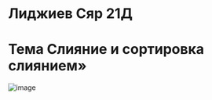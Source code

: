 # Лиджиев Сяр 21Д 
# Тема Слияние и сортировка слиянием»
![image](https://github.com/Syar3005/MergeSort/assets/113889600/2a12ccc5-ebf1-4fa8-ac3f-90e2493e57d5)


